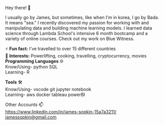 Hey there! 👋

I usually go by James, but sometimes, like when I'm in korea, I go by Bada. It means "sea." I recently discovered my passion for working with and manipulating data and building machine learning models. I learned data science through Lambda School's intensive 6 month bootcamp and a variety of online courses. Check out my work on Blue Witness.

⚡ __Fun fact:__ I've travelled to over 15 different countries<br/>
🌟 __Interests:__ Powerlifting, cooking, travelling, cryptocurrency, movies<br/>
__Programming Languages__ 🌐<br/>
Know/Using- python SQL<br/>
Learning- R

__Tools__ 🛠️<br/>
Know/Using- vscode git jupyter notebook<br/>
Learning- aws docker tableau powerBI

Other Accounts 📫<br/>
https://www.linkedin.com/in/james-sopkin-15a7a3211/ <br/>
jamessopkin@gmail.com
